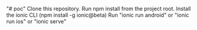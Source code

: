 "# poc" 
Clone this repository.
Run npm install from the project root.
Install the ionic CLI (npm install -g ionic@beta)
Run "ionic run android" or "ionic run ios" or "ionic serve"